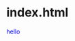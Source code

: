 # index.html
<!DOCTYE>
<html>
<head>

</head>
<style>
  p{
  color:blue}
</style>
<body>
  <p>hello</p>
</body>
</html>
